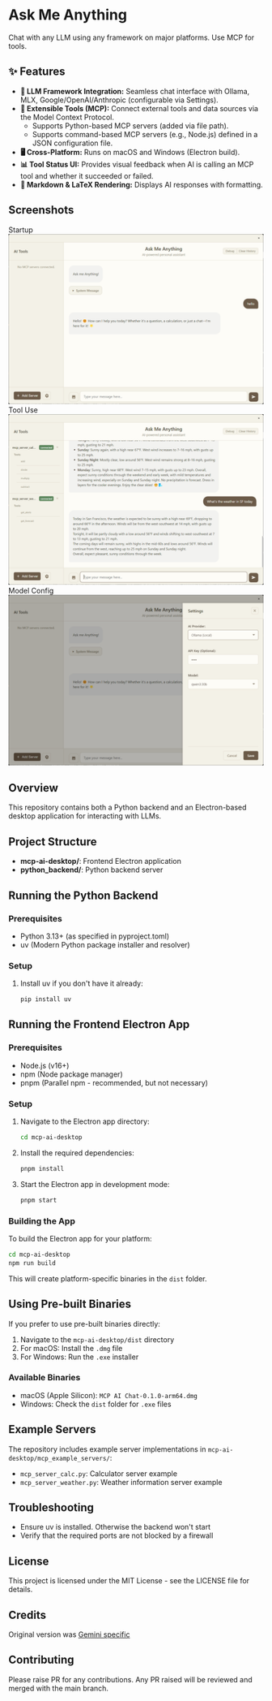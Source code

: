 # Ask Me Anything

Chat with any LLM using any framework on major platforms. Use MCP for tools.

## ✨ Features

- **🤖 LLM Framework Integration:** Seamless chat interface with Ollama, MLX, Google/OpenAI/Anthropic (configurable via Settings).
- **🔧 Extensible Tools (MCP):** Connect external tools and data sources via the Model Context Protocol.
  - Supports Python-based MCP servers (added via file path).
  - Supports command-based MCP servers (e.g., Node.js) defined in a JSON configuration file.
- **🖥️ Cross-Platform:** Runs on macOS and Windows (Electron build).
- **📊 Tool Status UI:** Provides visual feedback when AI is calling an MCP tool and whether it succeeded or failed.
- **📝 Markdown & LaTeX Rendering:** Displays AI responses with formatting.

## Screenshots

Startup ![Startup](mcp-ai-desktop/demo_images/startup.png)
Tool Use ![Tool Use](mcp-ai-desktop/demo_images/tool-use.png)
Model Config ![Model Config](mcp-ai-desktop/demo_images/model-config.png)

## Overview

This repository contains both a Python backend and an Electron-based desktop application for interacting with LLMs.

## Project Structure

- **mcp-ai-desktop/**: Frontend Electron application
- **python_backend/**: Python backend server

## Running the Python Backend

### Prerequisites

- Python 3.13+ (as specified in pyproject.toml)
- uv (Modern Python package installer and resolver)

### Setup

1. Install uv if you don't have it already:

   ```bash
   pip install uv
   ```

## Running the Frontend Electron App

### Prerequisites

- Node.js (v16+)
- npm (Node package manager)
- pnpm (Parallel npm - recommended, but not necessary)

### Setup

1. Navigate to the Electron app directory:

   ```bash
   cd mcp-ai-desktop
   ```

2. Install the required dependencies:

   ```bash
   pnpm install
   ```

3. Start the Electron app in development mode:
   ```bash
   pnpm start
   ```

### Building the App

To build the Electron app for your platform:

```bash
cd mcp-ai-desktop
npm run build
```

This will create platform-specific binaries in the `dist` folder.

## Using Pre-built Binaries

If you prefer to use pre-built binaries directly:

1. Navigate to the `mcp-ai-desktop/dist` directory
2. For macOS: Install the `.dmg` file
3. For Windows: Run the `.exe` installer

### Available Binaries

- macOS (Apple Silicon): `MCP AI Chat-0.1.0-arm64.dmg`
- Windows: Check the `dist` folder for `.exe` files

## Example Servers

The repository includes example server implementations in `mcp-ai-desktop/mcp_example_servers/`:

- `mcp_server_calc.py`: Calculator server example
- `mcp_server_weather.py`: Weather information server example

## Troubleshooting

- Ensure uv is installed. Otherwise the backend won't start
- Verify that the required ports are not blocked by a firewall

## License

This project is licensed under the MIT License - see the LICENSE file for details.

## Credits

Original version was [Gemini specific](https://github.com/kkrishnan90/gemini-desktop)

## Contributing

Please raise PR for any contributions. Any PR raised will be reviewed and merged with the main branch.

